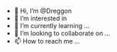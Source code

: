 - 👋 Hi, I’m @Dreggon
- 👀 I’m interested in 
- 🌱 I’m currently learning ...
- 💞️ I’m looking to collaborate on ...
- 📫 How to reach me ...

<!---
Dreggon/Dreggon is a ✨ special ✨ repository because its `README.md` (this file) appears on your GitHub profile.
You can click the Preview link to take a look at your changes.
--->
